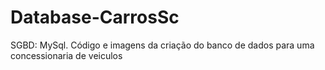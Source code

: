 # Database-CarrosSc
SGBD: MySql. Código e imagens da criação do banco de dados para uma concessionaria de veiculos
